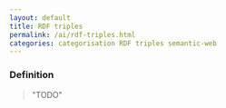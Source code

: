```yaml
---
layout: default
title: RDF triples
permalink: /ai/rdf-triples.html
categories: categorisation RDF triples semantic-web
---
```


### Definition

> "TODO"
